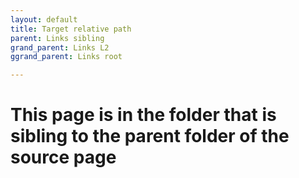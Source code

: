 ```yaml
---
layout: default
title: Target relative path
parent: Links sibling
grand_parent: Links L2
ggrand_parent: Links root

---
```


# This page is in the folder that is sibling to the parent folder of the source page

